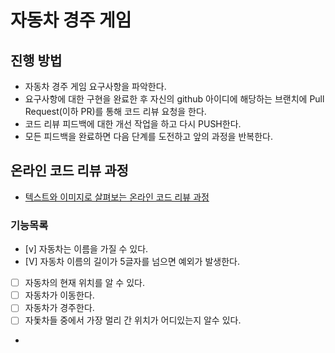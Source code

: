 # 자동차 경주 게임
## 진행 방법
* 자동차 경주 게임 요구사항을 파악한다.
* 요구사항에 대한 구현을 완료한 후 자신의 github 아이디에 해당하는 브랜치에 Pull Request(이하 PR)를 통해 코드 리뷰 요청을 한다.
* 코드 리뷰 피드백에 대한 개선 작업을 하고 다시 PUSH한다.
* 모든 피드백을 완료하면 다음 단계를 도전하고 앞의 과정을 반복한다.

## 온라인 코드 리뷰 과정
* [텍스트와 이미지로 살펴보는 온라인 코드 리뷰 과정](https://github.com/next-step/nextstep-docs/tree/master/codereview)


### 기능목록
- [v] 자동차는 이름을 가질 수 있다.
- [V] 자동차 이름의 길이가 5글자를 넘으면 예외가 발생한다.
- [ ] 자동차의 현재 위치를 알 수 있다.
- [ ] 자동차가 이동한다.
- [ ] 자동차가 경주한다.
- [ ] 자돛차들 중에서 가장 멀리 간 위치가 어디있는지 알수 있다.
- 